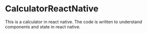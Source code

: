 # CalculatorReactNative
This is a calculator in react native. The code is written to understand components and state in react native.
